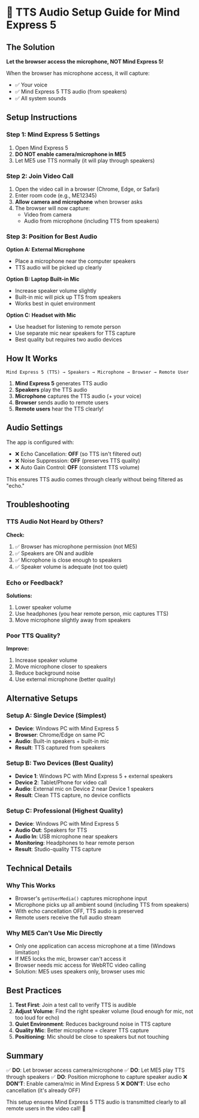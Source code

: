 # 🎤 TTS Audio Setup Guide for Mind Express 5

## The Solution

**Let the browser access the microphone, NOT Mind Express 5!**

When the browser has microphone access, it will capture:
- ✅ Your voice
- ✅ Mind Express 5 TTS audio (from speakers)
- ✅ All system sounds

## Setup Instructions

### Step 1: Mind Express 5 Settings
1. Open Mind Express 5
2. **DO NOT enable camera/microphone in ME5**
3. Let ME5 use TTS normally (it will play through speakers)

### Step 2: Join Video Call
1. Open the video call in a browser (Chrome, Edge, or Safari)
2. Enter room code (e.g., ME12345)
3. **Allow camera and microphone** when browser asks
4. The browser will now capture:
   - Video from camera
   - Audio from microphone (including TTS from speakers)

### Step 3: Position for Best Audio
**Option A: External Microphone**
- Place a microphone near the computer speakers
- TTS audio will be picked up clearly

**Option B: Laptop Built-in Mic**
- Increase speaker volume slightly
- Built-in mic will pick up TTS from speakers
- Works best in quiet environment

**Option C: Headset with Mic**
- Use headset for listening to remote person
- Use separate mic near speakers for TTS capture
- Best quality but requires two audio devices

## How It Works

```
Mind Express 5 (TTS) → Speakers → Microphone → Browser → Remote User
```

1. **Mind Express 5** generates TTS audio
2. **Speakers** play the TTS audio
3. **Microphone** captures the TTS audio (+ your voice)
4. **Browser** sends audio to remote users
5. **Remote users** hear the TTS clearly!

## Audio Settings

The app is configured with:
- ❌ Echo Cancellation: **OFF** (so TTS isn't filtered out)
- ❌ Noise Suppression: **OFF** (preserves TTS quality)
- ❌ Auto Gain Control: **OFF** (consistent TTS volume)

This ensures TTS audio comes through clearly without being filtered as "echo."

## Troubleshooting

### TTS Audio Not Heard by Others?

**Check:**
1. ✅ Browser has microphone permission (not ME5)
2. ✅ Speakers are ON and audible
3. ✅ Microphone is close enough to speakers
4. ✅ Speaker volume is adequate (not too quiet)

### Echo or Feedback?

**Solutions:**
1. Lower speaker volume
2. Use headphones (you hear remote person, mic captures TTS)
3. Move microphone slightly away from speakers

### Poor TTS Quality?

**Improve:**
1. Increase speaker volume
2. Move microphone closer to speakers
3. Reduce background noise
4. Use external microphone (better quality)

## Alternative Setups

### Setup A: Single Device (Simplest)
- **Device**: Windows PC with Mind Express 5
- **Browser**: Chrome/Edge on same PC
- **Audio**: Built-in speakers + built-in mic
- **Result**: TTS captured from speakers

### Setup B: Two Devices (Best Quality)
- **Device 1**: Windows PC with Mind Express 5 + external speakers
- **Device 2**: Tablet/Phone for video call
- **Audio**: External mic on Device 2 near Device 1 speakers
- **Result**: Clean TTS capture, no device conflicts

### Setup C: Professional (Highest Quality)
- **Device**: Windows PC with Mind Express 5
- **Audio Out**: Speakers for TTS
- **Audio In**: USB microphone near speakers
- **Monitoring**: Headphones to hear remote person
- **Result**: Studio-quality TTS capture

## Technical Details

### Why This Works
- Browser's `getUserMedia()` captures microphone input
- Microphone picks up all ambient sound (including TTS from speakers)
- With echo cancellation OFF, TTS audio is preserved
- Remote users receive the full audio stream

### Why ME5 Can't Use Mic Directly
- Only one application can access microphone at a time (Windows limitation)
- If ME5 locks the mic, browser can't access it
- Browser needs mic access for WebRTC video calling
- Solution: ME5 uses speakers only, browser uses mic

## Best Practices

1. **Test First**: Join a test call to verify TTS is audible
2. **Adjust Volume**: Find the right speaker volume (loud enough for mic, not too loud for echo)
3. **Quiet Environment**: Reduces background noise in TTS capture
4. **Quality Mic**: Better microphone = clearer TTS capture
5. **Positioning**: Mic should be close to speakers but not touching

## Summary

✅ **DO**: Let browser access camera/microphone
✅ **DO**: Let ME5 play TTS through speakers
✅ **DO**: Position microphone to capture speaker audio
❌ **DON'T**: Enable camera/mic in Mind Express 5
❌ **DON'T**: Use echo cancellation (it's already OFF)

This setup ensures Mind Express 5 TTS audio is transmitted clearly to all remote users in the video call! 🎉

